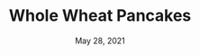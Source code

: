 ---
title: "Whole Wheat Pancakes"
date: "May 28, 2021"
prepTime: "10 min" 
cookingTime: "20 min"
totalTime: "30 min"
topic: "Tacos"
image: "../../images/default.png"
originalLink: "https://cookieandkate.com/whole-wheat-pancakes-recipe/"
scottRating: 5
ingredients: [
  {
    name: Skim Milk,
    amount: 1,
    metric: 240g,
    unit: cup
  },
  {
    name: Apple Cider Vinegar,
    amount: 1,
    unit: tbsp
  },
  {
    name: Baking Powder,
    amount: 1.5,
    unit: tsp
  },
  {
    name: Baking Soda,
    amount: 0.5,
    unit: tsp
  },
  {
    name: Cinnamon (ground),
    amount: 0.25,
    unit: tsp
  },
  {
    name: Egg (large),
    amount: 1,
    unit: count,
  },
  {
    name: I Can't Believe It's Not Butter (melted),
    amount: 2,
    unit: tbsp,
  },
  {
    name: Vanilla Extract,
    amount: 1,
    unit: tsp
  },
]
directions: [
  "Combine Milk and Vinegar. Whisk together until buttermilk texture.",
  "Mix together flour, baking powder, baking soda, and cinnemon.",
  "Combine the rest of the ingredients in one bowl and mix until thouroughly blended.",
  "Cook pancakes"
]

---